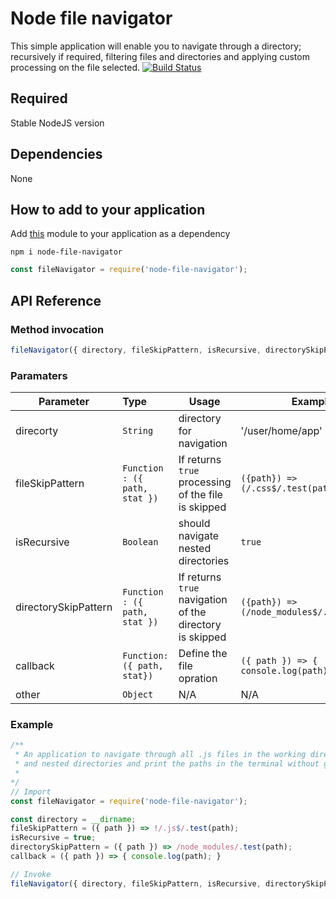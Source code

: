 # Node file navigator
This simple application will enable you to navigate through a directory; recursively if required, filtering files and directories and applying custom processing on the file selected.
[![Build Status](https://api.travis-ci.com/theekshanawj/node-file-navigator.svg?branch=master)](https://api.travis-ci.com/theekshanawj/node-file-navigator)


## Required 

Stable NodeJS version

## Dependencies

None

## How to add to your application

Add [this](https://www.npmjs.com/package/node-file-navigator) module to your application as a dependency

```
npm i node-file-navigator
```

```javascript
const fileNavigator = require('node-file-navigator');
```

## API Reference

### Method invocation

```javascript
fileNavigator({ directory, fileSkipPattern, isRecursive, directorySkipPattern, callback, ...other })
```

### Paramaters

Parameter | Type | Usage | Example
--- | :--- | --- | --- | 
direcorty | `String` | directory for navigation | '/user/home/app'
fileSkipPattern | `Function : ({ path, stat })` | If returns `true` processing of the file is skipped | `({path}) => (/.css$/.test(path))`
isRecursive | `Boolean` | should navigate nested directories | `true`
directorySkipPattern | `Function : ({ path, stat })` | If returns `true` navigation of the directory is skipped | `({path}) => (/node_modules$/.test(path))`
callback | `Function: ({ path, stat})` | Define the file opration | `({ path }) => { console.log(path); }`
other | `Object` | N/A | N/A

### Example

```javascript
/**
 * An application to navigate through all .js files in the working directory
 * and nested directories and print the paths in the terminal without going through node_modules folder.
 *
*/
// Import 
const fileNavigator = require('node-file-navigator');

const directory = __dirname;
fileSkipPattern = ({ path }) => !/.js$/.test(path);
isRecursive = true;
directorySkipPattern = ({ path }) => /node_modules/.test(path);
callback = ({ path }) => { console.log(path); }

// Invoke
fileNavigator({ directory, fileSkipPattern, isRecursive, directorySkipPattern, callback, ...other })

```

